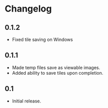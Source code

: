 # Changelog

## 0.1.2
 * Fixed tile saving on Windows


## 0.1.1

 * Made temp files save as viewable images.
 * Added ability to save tiles upon completion.

## 0.1

 * Initial release.
